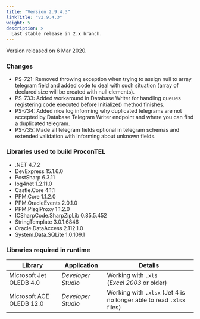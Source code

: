 ```yaml
---
title: "Version 2.9.4.3"
linkTitle: "v2.9.4.3"
weight: 5
description: >
  Last stable release in 2.x branch.
---
```


Version released on 6 Mar 2020.

### Changes

* PS-721: Removed throwing exception when trying to assign null to array telegram field and added code to deal with such situation (array of declared size will be created with null elements).
* PS-733: Added workaround in Database Writer for handling queues registering code executed before Initialize() method finishes.
* PS-734: Added nice log informing why duplicated telegrams are not accepted by Database Telegram Writer endpoint and where you can find a duplicated telegram.
* PS-735: Made all telegram fields optional in telegram schemas and extended validation with informing about unknown fields.

### Libraries used to build ProconTEL

* .NET 4.7.2
* DevExpress 15.1.6.0
* PostSharp 6.3.11
* log4net 1.2.11.0
* Castle.Core 4.1.1
* PPM.Core 1.1.2.0
* PPM.OracleEvents 2.0.1.0
* PPM.PlsqlProxy 1.1.2.0
* ICSharpCode.SharpZipLib 0.85.5.452
* StringTemplate 3.0.1.6846
* Oracle.DataAccess 2.112.1.0
* System.Data.SQLite 1.0.109.1

### Libraries required in runtime

| Library                  | Application        | Details             |
|--------------------------|--------------------|---------------------|
| Microsoft Jet OLEDB 4.0  | _Developer Studio_ | Working with `.xls`<br>(_Excel 2003_ or older) |
| Microsoft ACE OLEDB 12.0 | _Developer Studio_ | Working with `.xlsx` (Jet 4 is no longer able to read `.xlsx` files) |